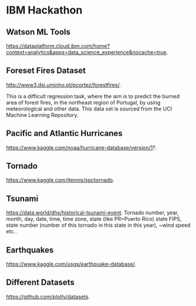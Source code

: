# IBM Hackathon

## Watson ML Tools
https://dataplatform.cloud.ibm.com/home?context=analytics&apps=data_science_experience&nocache=true.

## Foreset Fires Dataset
http://www3.dsi.uminho.pt/pcortez/forestfires/.

This is a difficult regression task, where the aim is to predict the burned area of forest fires, in the northeast region of Portugal, by using meteorological and other data. This data set is sourced from the UCI Machine Learning Repository.

## Pacific and Atlantic Hurricanes
https://www.kaggle.com/noaa/hurricane-database/version/1?.

## Tornado
https://www.kaggle.com/jtennis/spctornado.

## Tsunami
https://data.world/dhs/historical-tsunami-event.
Tornado number, year, month, day, date, time, time zone, state (like PR=Puerto Rico)
state FIPS, state number (number of this tornado in this state in this year), ~wind speed
etc..

## Earthquakes
https://www.kaggle.com/usgs/earthquake-database/.

## Different Datasets
https://github.com/plotly/datasets.
